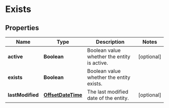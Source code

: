 

# Exists

## Properties

Name | Type | Description | Notes
------------ | ------------- | ------------- | -------------
**active** | **Boolean** | Boolean value whether the entity is active. |  [optional]
**exists** | **Boolean** | Boolean value whether the entity exists. | 
**lastModified** | [**OffsetDateTime**](DateTime.md) | The last modified date of the entity. |  [optional]



